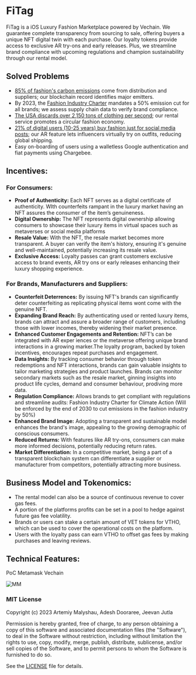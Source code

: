 # FiTag
FiTag is a iOS Luxury Fashion Marketplace powered by Vechain. We guarantee complete transparency from sourcing to sale, offering buyers a unique NFT digital twin with each purchase. Our loyalty tokens provide access to exclusive AR try-ons and early releases. Plus, we streamline brand compliance with upcoming regulations and champion sustainability through our rental model.

## Solved Problems
- [85% of fashion's carbon emissions](https://web-assets.bcg.com/1e/23/d9e9792a4988b61e708794baa174/bcg-sustainability-metaverse-in-fashion-opportunity-or-threat-oct-2022.pdf) come from distribution and suppliers; our blockchain record identifies major emitters. 
- By 2023, the [Fashion Industry Charter](https://unfccc.int/climate-action/sectoral-engagement-for-climate-action/fashion-charter) mandates a 50% emission cut for all brands; we assess supply chain data to verify brand compliance. 
- [The USA discards over 2,150 tons of clothing per second](https://wiltonchamber.com/event-detail/sustainability-in-fashion-curating-an-ethically-conscious-closet/#:~:text=Did%20you%20know%20that%20Americans,pieces%20of%20clothing%20per%20second.); our rental service promotes a circular fashion economy. 
- [21% of digital users (10-25 years) buy fashion just for social media posts](https://www.businessoffashion.com/reports/retail/gen-z-fashion-in-the-age-of-realism-bof-insights-social-media-report/); our AR feature lets influencers virtually try on outfits, reducing global shipping.
- Easy on-boarding of users using a walletless Google authentication and fiat payments using Chargebee.


## Incentives:
### For Consumers:
- **Proof of Authenticity:** Each NFT serves as a digital certificate of authenticity. WIth counterfeits rampant in the luxury market having an NFT assures the consumer of the item’s genuineness. 
- **Digital Ownership:** The NFT represents digital ownership allowing consumers to showcase their luxury items in virtual spaces such as metaverses or social media platforms
- **Resale Value:** With the NFT, the resale market becomes more transparent. A buyer can verify the item's history, ensuring it's genuine and well-maintained, potentially increasing its resale value.
- **Exclusive Access:** Loyalty passes can grant customers exclusive access to brand events, AR try ons or early releases enhancing their luxury shopping experience.

### For Brands, Manufacturers and Suppliers:
- **Counterfeit Deterrences:** By issuing NFT's brands can significantly deter counterfeiting as replicating physical items wont come with the genuine NFT.
- **Expanding Brand Reach:** By authenticating used or rented luxury items, brands can attract and assure a broader range of customers, including those with lower incomes, thereby widening their market presence.
- **Enhanced Customer Engagements and Retention:** NFT’s can be integrated with AR exper
iences or the metaverse offering unique brand interactions in a growing marker.The loyalty program, backed by token incentives, encourages repeat purchases and engagement. 
- **Data Insights:** By tracking consumer behavior through token redemptions and NFT interactions, brands can gain valuable insights to tailor marketing strategies and product launches. Brands can monitor secondary markets such as the resale market, ginning insights into product life cycles, demand and consumer behaviour, prodiving more data.
- **Regulation Compliance:** Allows brands to get compliant with regulations and streamline audits: Fashion Industry Charter for Climate Action (Will be enforced by the end of 2030 to cut emissions in the fashion industry by 50%)
- **Enhanced Brand Image:** Adopting a transparent and sustainable model enhances the brand's image, appealing to the growing demographic of conscious consumers.
- **Reduced Returns:** With features like AR try-ons, consumers can make more informed decisions, potentially reducing return rates. 
- **Market Differentiation:** In a competitive market, being a part of a transparent blockchain system can differentiate a supplier or manufacturer from competitors, potentially attracting more business.


## Business Model and Tokenomics:
- The rental model can also be a source of continuous revenue to cover gas fees.
- A portion of the platforms profits can be set in a pool to hedge against future gas fee volatility.
- Brands or users can stake a certain amount of VET tokens for VTHO, which can be used to cover the operational costs on the platform.
- Users with the loyalty pass can earn VTHO to offset gas fees by making purchases and leaving reviews.

## Technical Features:
PoC Metamask Vechain 


![MM](https://github.com/nkoorty/FiTag/assets/22000925/6a15b83c-3127-4e39-8b1f-64b3942ab703)


### MIT License

Copyright (c) 2023 Artemiy Malyshau, Adesh Dooraree, Jeevan Jutla

Permission is hereby granted, free of charge, to any person obtaining a copy
of this software and associated documentation files (the "Software"), to deal
in the Software without restriction, including without limitation the rights
to use, copy, modify, merge, publish, distribute, sublicense, and/or sell
copies of the Software, and to permit persons to whom the Software is
furnished to do so.

See the [LICENSE](LICENSE) file for details.
